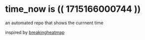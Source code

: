 # time_now is (( 1715166000744 ))

an automated repo that shows the currnent time

inspired by [breakingheatmap](https://github.com/breakingheatmap/breakingheatmap)